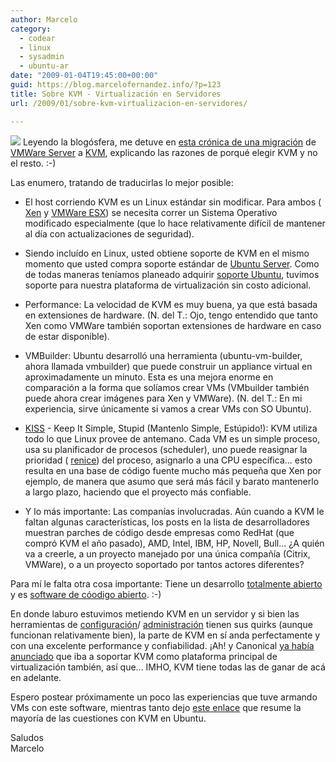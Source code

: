 ```yaml
---
author: Marcelo
category:
  - codear
  - linux
  - sysadmin
  - ubuntu-ar
date: "2009-01-04T19:45:00+00:00"
guid: https://blog.marcelofernandez.info/?p=123
title: Sobre KVM - Virtualización en Servidores
url: /2009/01/sobre-kvm-virtualizacion-en-servidores/

---
```

[![](http://4.bp.blogspot.com/_nDZ247g0qSM/SWEbCLcU0wI/AAAAAAAAB2E/gtbSu49pFeo/s400/banner_kvm_forum_2008.jpg)](http://kvm.qumranet.com/kvmwiki) Leyendo la blogósfera, me detuve en [esta crónica de una migración](http://blogs.thehumanjourney.net/oaubuntu/entry/about_kvm) de [VMWare Server](http://www.vmware.com/products/server/) a [KVM](http://kvm.qumranet.com/kvmwiki), explicando las razones de porqué elegir KVM y no el resto. :-)

Las enumero, tratando de traducirlas lo mejor posible:  

- El host corriendo KVM es un Linux estándar sin modificar. Para ambos ( [Xen](http://www.xen.org/) y [VMWare ESX](http://www.vmware.com/products/esxi/)) se necesita correr un Sistema Operativo modificado especialmente (que lo hace relativamente difícil de mantener al día con actualizaciones de seguridad).
- Siendo incluído en Linux, usted obtiene soporte de KVM en el mismo momento que usted compra soporte estándar de [Ubuntu Server](http://www.ubuntu.com/products/WhatIsUbuntu/serveredition). Como de todas maneras teníamos planeado adquirir [soporte Ubuntu](http://www.ubuntu.com/support/paid), tuvimos soporte para nuestra plataforma de virtualización sin costo adicional.
- Performance: La velocidad de KVM es muy buena, ya que está basada en extensiones de hardware. (N. del T.: Ojo, tengo entendido que tanto Xen como VMWare también soportan extensiones de hardware en caso de estar disponible).
- VMBuilder: Ubuntu desarrolló una herramienta (ubuntu-vm-builder, ahora llamada vmbuilder) que puede construir un appliance virtual en aproximadamente un minuto. Esta es una mejora enorme en comparación a la forma que solíamos crear VMs (VMbuilder también puede ahora crear imágenes para Xen y VMWare). (N. del T.: En mi experiencia, sirve únicamente si vamos a crear VMs con SO Ubuntu).  

- [KISS](http://en.wikipedia.org/wiki/KISS_principle) \- Keep It Simple, Stupid (Mantenlo Simple, Estúpido!): KVM utiliza todo lo que Linux provee de antemano. Cada VM es un simple proceso, usa su planificador de procesos (scheduler), uno puede reasignar la prioridad ( [renice](http://en.wikipedia.org/wiki/Renice)) del proceso, asignarlo a una CPU específica... esto resulta en una base de código fuente mucho más pequeña que Xen por ejemplo, de manera que asumo que será más fácil y barato mantenerlo a largo plazo, haciendo que el proyecto más confiable.
- Y lo más importante: Las companías involucradas. Aún cuando a KVM le faltan algunas características, los posts en la lista de desarrolladores muestran parches de código desde empresas como RedHat (que compró KVM el año pasado), AMD, Intel, IBM, HP, Novell, Bull... ¿A quién va a creerle, a un proyecto manejado por una única compañía (Citrix, VMWare), o a un proyecto soportado por tantos actores diferentes?  

Para mí le falta otra cosa importante: Tiene un desarrollo [totalmente abierto](http://kvm.qumranet.com/kvmwiki/Code) y es [software de cóodigo abierto](http://en.wikipedia.org/wiki/Kernel-based_Virtual_Machine). :-)

En donde laburo estuvimos metiendo KVM en un servidor y si bien las herramientas de [configuración](https://help.ubuntu.com/8.04/serverguide/C/libvirt.html)/ [administración](http://virt-manager.et.redhat.com/index.html) tienen sus quirks (aunque funcionan relativamente bien), la parte de KVM en sí anda perfectamente y con una excelente performance y confiabilidad. ¡Ah! y Canonical [ya había anunciado](http://www.zdnet.com.au/news/software/soa/Ubuntu-bucks-trend-goes-for-KVM-virtualisation/0,130061733,339285828,00.htm?feed=pt_canonical) que iba a soportar KVM como plataforma principal de virtualización también, así que... IMHO, KVM tiene todas las de ganar de acá en adelante.

Espero postear próximamente un poco las experiencias que tuve armando VMs con este software, mientras tanto dejo [este enlace](https://help.ubuntu.com/community/KVM) que resume la mayoría de las cuestiones con KVM en Ubuntu.

Saludos  
Marcelo
